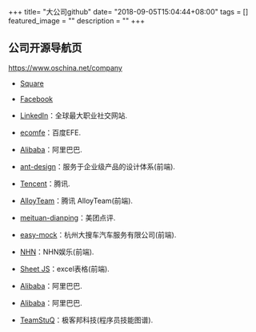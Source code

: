 +++
title= "大公司github"
date= "2018-09-05T15:04:44+08:00"
tags = []
featured_image = ""
description = ""
+++

## 公司开源导航页
https://www.oschina.net/company

- [Square](https://github.com/square)
- [Facebook](https://github.com/facebook)
- [LinkedIn](https://github.com/linkedin)：全球最大职业社交网站.

- [ecomfe](https://github.com/ecomfe)：百度EFE.
- [Alibaba](https://github.com/alibaba)：阿里巴巴.
- [ant-design](https://github.com/ant-design)：服务于企业级产品的设计体系(前端).
- [Tencent](https://github.com/Tencent)：腾讯.
- [AlloyTeam](https://github.com/AlloyTeam)：腾讯 AlloyTeam(前端).
- [meituan-dianping](https://github.com/meituan-dianping)：美团点评.
- [easy-mock](https://github.com/easy-mock)：杭州大搜车汽车服务有限公司(前端).
- [NHN](https://github.com/nhnent)：NHN娱乐(前端).

- [Sheet JS](https://github.com/SheetJS)：excel表格(前端).
- [Alibaba](https://github.com/alibaba)：阿里巴巴.
- [Alibaba](https://github.com/alibaba)：阿里巴巴.



- [TeamStuQ](https://github.com/TeamStuQ)：极客邦科技(程序员技能图谱).
  